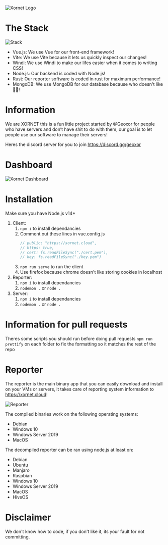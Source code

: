 ![Xornet Logo](https://cdn.discordapp.com/attachments/851974319370010655/854669456793534494/unknown.png)

# The Stack
![Stack](https://cdn.discordapp.com/attachments/806300597338767450/858945417613541386/unknown.png)
 - Vue.js: We use Vue for our front-end framework!
 - Vite: We use Vite because it lets us quickly inspect our changes!
 - Windi: We use Windi to make our lifes easier when it comes to writing CSS!
 - Node.js: Our backend is coded with Node.js!
 - Rust: Our reporter software is coded in rust for maximum performance!
 - MongoDB: We use MongoDB for our database because who doesn't like 🥭🥭!

# Information
We are XORNET this is a fun little project started by @Geoxor for people who have servers and don’t have shit to do with them, our goal is to let people use our software to manage their servers!


Heres the discord server for you to join
https://discord.gg/geoxor

# Dashboard
![Xornet Dashboard](https://cdn.discordapp.com/attachments/810834301704863744/855708458472570880/preview.png)

# Installation 
Make sure you have Node.js v14+
  1. Client: 
     1. `npm i` to install dependancies
     2. Comment out these lines in vue.config.js
        ```js
        // public: "https://xornet.cloud",
        // https: true,
        // cert: fs.readFileSync("./cert.pem"),
        // key: fs.readFileSync("./key.pem")
        ```
     3. `npm run serve` to run the client
     4. Use firefox because chrome doesn't like storing cookies in localhost
  2. Reporter: 
     1. `npm i` to install dependancies
     2. `nodemon .` or `node .`
  3. Server:
     1. `npm i` to install dependancies
     2. `nodemon .` or `node .`

# Information for pull requests
Theres some scripts you should run before doing pull requests
  `npm run prettify` on each folder to fix the formatting so it matches the rest of the repo

# Reporter
The reporter is the main binary app that you can easily download and install on your VMs or servers, it takes care of reporting system information to https://xornet.cloud!

![Reporter](https://cdn.discordapp.com/attachments/806300597338767450/850248559760506940/unknown.png)

The compiled binaries work on the following operating systems:
  - Debian
  - Windows 10
  - Windows Server 2019
  - MacOS

The decompiled reporter can be ran using node.js at least on:
  - Debian
  - Ubuntu
  - Manjaro
  - Raspbian
  - Windows 10
  - Windows Server 2019
  - MacOS
  - HiveOS
  
# Disclaimer
We don't know how to code, if you don't like it, its your fault for not committing.
